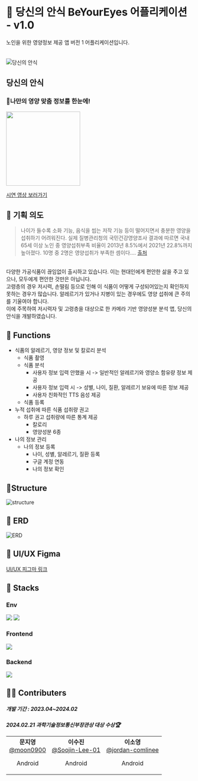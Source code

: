 # 📱 당신의 안식 BeYourEyes 어플리케이션 - v1.0
노인을 위한 영양정보 제공 앱 버전 1 어플리케이션입니다.
<br><br><br>
![당신의 안식](https://github.com/user-attachments/assets/a109b44e-2c0e-4307-b4e4-5fe27650c720)
## 당신의 안식
### 👀나만의 영양 맞춤 정보를 한눈에!

<a href='https://play.google.com/store/apps/details?id=com.dna.beyoureyes'><img width=200 src='https://github.com/user-attachments/assets/104cbdb2-32af-47e9-a19e-7318df29ff73'/></a>

[시연 영상 보러가기](https://www.youtube.com/watch?v=xgSsosK0irA) 

## 🍦 기획 의도
>나이가 들수록 소화 기능, 음식을 씹는 저작 기능 등이 떨어지면서 충분한 영양을 섭취하기 어려워진다. 실제 질병관리청의 국민건강영양조사 결과에 따르면 국내 65세 이상 노인 중 영양섭취부족 비율이 2013년 8.5%에서 2021년 22.8%까지 높아졌다. 10명 중 2명은 영양섭취가 부족한 셈이다.... [출처](http://www.mkhealth.co.kr)

<br>
다양한 가공식품이 끊임없이 출시하고 있습니다. 이는 현대인에게 편안한 삶을 주고 있으나, 모두에게 편안한 것만은 아닙니다.
<br>
고령층의 경우 저시력, 손떨림 등으로 인해 이 식품이 어떻게 구성되어있는지 확인하지 못하는 경우가 많습니다. 알레르기가 있거나 지병이 있는 경우에도 영양 섭취에 큰 주의를 기울여야 합니다.
<br> 이에 주목하여 저시력자 및 고령층을 대상으로 한 카메라 기반 영양성분 분석 앱, 당신의 안식을 개발하였습니다.
 
<br>

## 🥗 Functions
* 식품의 알레르기, 영양 정보 및 칼로리 분석
  * 식품 촬영
  * 식품 분석
    * 사용자 정보 입력 안했을 시 -> 일반적인 알레르기와 영양소 함유량 정보 제공
    * 사용자 정보 입력 시 -> 성별, 나이, 질환, 알레르기 보유에 따른 정보 제공
    * 사용자 친화적인 TTS 음성 제공
  * 식품 등록
* 누적 섭취에 따른 식품 섭취량 권고
  * 하루 권고 섭취량에 따른 통계 제공
    * 칼로리
    * 영양성분 6종
* 나의 정보 관리
  * 나의 정보 등록
    * 나이, 성별, 알레르기, 질환 등록
    * 구글 계정 연동
    * 나의 정보 확인

## 🍰Structure
![structure](https://github.com/user-attachments/assets/28f54a05-595e-4966-ab57-581246e5ccb1)

## 🧀 ERD
![ERD](https://github.com/user-attachments/assets/883b8742-dbdc-4715-8be1-c66b60d0f661)

## 🎨 UI/UX Figma
[UI/UX 피그마 링크](https://www.figma.com/design/qLpKu5KxPhngqKwVxJr9bW/%ED%99%94%EB%A9%B4%EC%84%A4%EA%B3%84-(Copy)?node-id=0-1&p=f)
## 🥞 Stacks

### Env
<img src="https://img.shields.io/badge/Git-F05032?style=for-the-badge&logo=git&logoColor=white"/> <img src="https://img.shields.io/badge/Android-3DDC84?style=for-the-badge&logo=Android&logoColor=white">

### Frontend
<img src="https://img.shields.io/badge/kotlin-%237F52FF.svg?style=for-the-badge&logo=kotlin&logoColor=white">

### Backend
<img src="https://img.shields.io/badge/firebase-a08021?style=for-the-badge&logo=firebase&logoColor=ffcd34">


## 🧑‍🍳 Contributers

##### 개발 기간 : 2023.04~2024.02
 ***2024.02.21 과학기술정보통신부장관상 대상 수상🏆***

<table>
  <tr>
    <td align="center">
      <strong>문지영</strong><br>
<a href="https://github.com/moon0900">@moon0900</a>
     <p>Android</p>
    </td>
    <td align="center">
      <strong>이수진</strong><br>
<a href="https://github.com/Soojin-Lee-01">@Soojin-Lee-01</a>
     <p>Android</p>
    </td>
    <td align="center">
      <strong>이소영</strong><br>
<a href="https://github.com/jordan-comlinee">@jordan-comlinee</a>
     <p>Android</p>
    </td>
  </tr>
</table>
